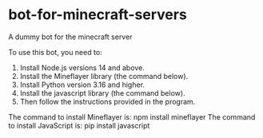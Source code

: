 # bot-for-minecraft-servers
A dummy bot for the minecraft server

To use this bot, you need to: 
1. Install Node.js versions 14 and above.
2. Install the Mineflayer library (the command below).
3. Install Python version 3.16 and higher.
4. Install the javascript library (the command below).
5. Then follow the instructions provided in the program.

The command to install Mineflayer is: npm install mineflayer
The command to install JavaScript is: pip install javascript
